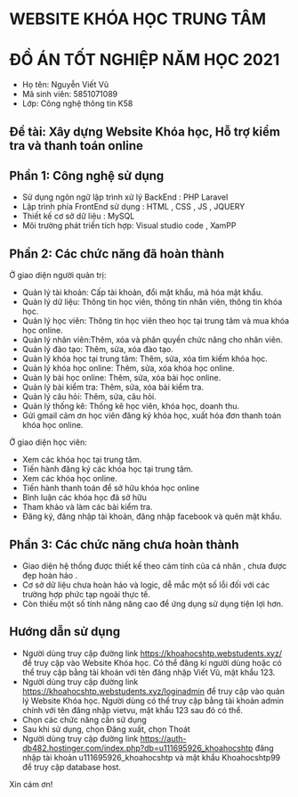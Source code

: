 # WEBSITE KHÓA HỌC TRUNG TÂM 
# ĐỒ ÁN TỐT NGHIỆP NĂM HỌC 2021
- Họ tên: Nguyễn Viết Vũ
- Mã sinh viên: 5851071089
- Lớp: Công nghệ thông tin K58
## Đề tài: Xây dựng Website Khóa học, Hỗ trợ kiểm tra và thanh toán online
## Phần 1: Công nghệ sử dụng
- Sử dụng ngôn ngữ lập trình xử lý BackEnd : PHP Laravel
- Lập trình phía FrontEnd sử dụng : HTML , CSS , JS , JQUERY
- Thiết kế cơ sở dữ liệu : MySQL
- Môi trường phát triển tích hợp: Visual studio code , XamPP
## Phần 2: Các chức năng đã hoàn thành
Ở giao diện người quản trị:

- Quản lý tài khoản: Cấp tài khoản, đổi mật khẩu, mã hóa mật khẩu.
- Quản lý dữ liệu: Thông tin học viên, thông tin nhân viên, thông tin khóa học.
- Quản lý học viên: Thông tin học viên theo học tại trung tâm và mua khóa học online.
- Quản lý nhân viên:Thêm, xóa và phân quyền chức năng cho nhân viên.
- Quản lý đào tạo: Thêm, sửa, xóa đào tạo.
- Quản lý khóa học tại trung tâm: Thêm, sửa, xóa tìm kiếm khóa học.
- Quản lý khóa học online: Thêm, sửa, xóa khóa học online.
- Quản lý bài học online: Thêm, sửa, xóa bài học online.
- Quản lý bài kiểm tra: Thêm, sửa, xóa bài kiểm tra.
- Quản lý câu hỏi: Thêm, sửa, câu hỏi.
- Quản lý thống kê: Thống kê học viên, khóa học, doanh thu.
- Gửi gmail cảm ơn học viên đăng ký khóa học, xuất hóa đơn thanh toán khóa học online.

Ở giao diện học viên:
- Xem các khóa học tại trung tâm.
- Tiến hành đăng ký các khóa học tại trung tâm.
- Xem các khóa học online.
- Tiến hành thanh toán để sở hữu khóa học online
- Bình luận các khóa học đã sở hữu
- Tham khảo và làm các bài kiểm tra.
- Đăng ký, đăng nhập tài khoản, đăng nhập facebook và quên mật khẩu.
## Phần 3: Các chức năng chưa hoàn thành
- Giao diện hệ thống được thiết kế theo cảm tính của cá nhân , chưa được đẹp hoàn hảo .
- Cơ sở dữ liệu chưa hoàn hảo và logic, dễ mắc một số lỗi đối với các trường hợp phức tạp ngoài thực tế.
- Còn thiếu một số tính năng nâng cao để ứng dụng sử dụng tiện lợi hơn.
## Hướng dẫn sử dụng
- Người dùng truy cập đường link https://khoahocshtp.webstudents.xyz/ để truy
cập vào Website Khóa học. Có thể đăng kí người dùng hoặc có thể truy cập bằng tài khoản với tên đăng nhập Viết Vũ, mật khẩu 123.
- Người dùng truy cập đường link https://khoahocshtp.webstudents.xyz/loginadmin để truy cập vào quản lý Website Khóa học. Người dùng có thể truy cập bằng tài khoản admin chính với tên đăng nhập vietvu, mật khẩu 123 sau đó có thể.
- Chọn các chức năng cần sử dụng
- Sau khi sử dụng, chọn Đăng xuất, chọn Thoát
- Người dùng truy cập đường link https://auth-db482.hostinger.com/index.php?db=u111695926_khoahocshtp đăng nhập tài khoản u111695926_khoahocshtp và mật khẩu Khoahocshtp99 để truy cập database host.

Xin cám ơn!
